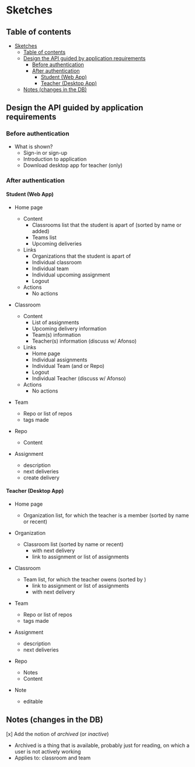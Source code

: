 # Sketches

## Table of contents

- [Sketches](#sketches)
  - [Table of contents](#table-of-contents)
  - [Design the API guided by application requirements](#design-the-api-guided-by-application-requirements)
    - [Before authentication](#before-authentication)
    - [After authentication](#after-authentication)
      - [Student (Web App)](#student-web-app)
      - [Teacher (Desktop App)](#teacher-desktop-app)
  - [Notes (changes in the DB)](#notes-changes-in-the-db)

## Design the API guided by application requirements

### Before authentication

- What is shown?
  - Sign-in or sign-up
  - Introduction to application
  - Download desktop app for teacher (only)

### After authentication

#### Student (Web App)

- Home page
  - Content
    - Classrooms list that the student is apart of (sorted by name or added)
    - Teams list
    - Upcoming deliveries
  - Links
    - Organizations that the student is apart of
    - Individual classroom
    - Individual team
    - Individual upcoming assignment
    - Logout
  - Actions
    - No actions

- Classroom
  - Content
    - List of assignments
    - Upcoming delivery information
    - Team(s) information
    - Teacher(s) information (discuss w/ Afonso)
  - Links
    - Home page
    - Individual assignments
    - Individual Team (and or Repo)
    - Logout
    - Individual Teacher (discuss w/ Afonso)
  - Actions
    - No actions

- Team
  - Repo or list of repos
  - tags made

- Repo
  - Content

- Assignment
  - description
  - next deliveries
  - create delivery

#### Teacher (Desktop App)

- Home page
  - Organization list, for which the teacher is a member (sorted by name or recent)

- Organization
  - Classroom list (sorted by name or recent)
    - with next delivery
    - link to assignment or list of assignments

- Classroom
  - Team list, for which the teacher owens  (sorted by )
    - link to assignment or list of assignments
    - with next delivery

- Team
  - Repo or list of repos
  - tags made

- Assignment
  - description
  - next deliveries

- Repo
  - Notes
  - Content

- Note
  - editable

## Notes (changes in the DB)

[x] Add the notion of _archived_ (or _inactive_)

- Archived is a thing that is available, probably just for reading, on which a user is not actively working
- Applies to: classroom and team
